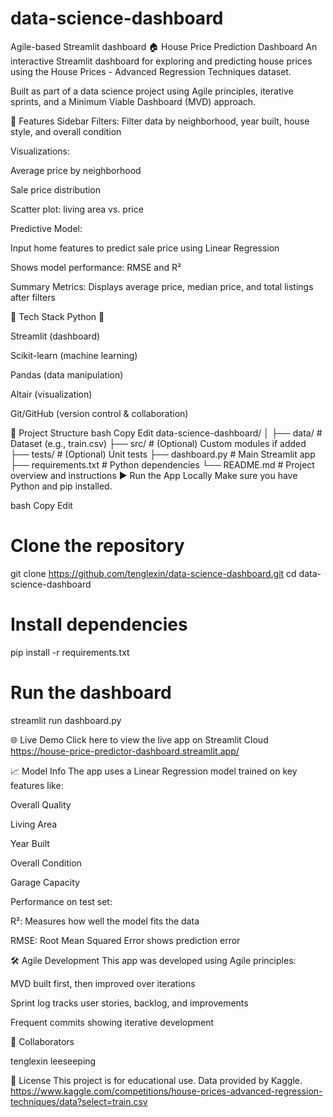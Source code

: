 # data-science-dashboard
Agile-based Streamlit dashboard
🏠 House Price Prediction Dashboard
An interactive Streamlit dashboard for exploring and predicting house prices using the House Prices - Advanced Regression Techniques dataset.

Built as part of a data science project using Agile principles, iterative sprints, and a Minimum Viable Dashboard (MVD) approach.

🚀 Features
Sidebar Filters: Filter data by neighborhood, year built, house style, and overall condition

Visualizations:

Average price by neighborhood

Sale price distribution

Scatter plot: living area vs. price

Predictive Model:

Input home features to predict sale price using Linear Regression

Shows model performance: RMSE and R²

Summary Metrics: Displays average price, median price, and total listings after filters

🔧 Tech Stack
Python 🐍

Streamlit (dashboard)

Scikit-learn (machine learning)

Pandas (data manipulation)

Altair (visualization)

Git/GitHub (version control & collaboration)

📂 Project Structure
bash
Copy
Edit
data-science-dashboard/
│
├── data/               # Dataset (e.g., train.csv)
├── src/                # (Optional) Custom modules if added
├── tests/              # (Optional) Unit tests
├── dashboard.py        # Main Streamlit app
├── requirements.txt    # Python dependencies
└── README.md           # Project overview and instructions
▶️ Run the App Locally
Make sure you have Python and pip installed.

bash
Copy
Edit

# Clone the repository
git clone https://github.com/tenglexin/data-science-dashboard.git
cd data-science-dashboard

# Install dependencies
pip install -r requirements.txt

# Run the dashboard
streamlit run dashboard.py

🌐 Live Demo
Click here to view the live app on Streamlit Cloud
https://house-price-predictor-dashboard.streamlit.app/

📈 Model Info
The app uses a Linear Regression model trained on key features like:

Overall Quality

Living Area

Year Built

Overall Condition

Garage Capacity

Performance on test set:

R²: Measures how well the model fits the data

RMSE: Root Mean Squared Error shows prediction error

🛠️ Agile Development
This app was developed using Agile principles:

MVD built first, then improved over iterations

Sprint log tracks user stories, backlog, and improvements

Frequent commits showing iterative development

🤝 Collaborators

tenglexin
leeseeping


📜 License
This project is for educational use. Data provided by Kaggle.
https://www.kaggle.com/competitions/house-prices-advanced-regression-techniques/data?select=train.csv 

